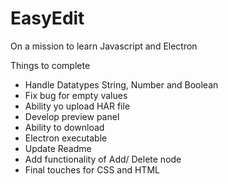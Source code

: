 # EasyEdit
On a mission to learn Javascript and Electron

Things to complete
- Handle Datatypes String, Number and Boolean
- Fix bug for empty values
- Ability yo upload HAR file
- Develop preview panel
- Ability to download
- Electron executable
- Update Readme
- Add functionality of Add/ Delete node
- Final touches for CSS and HTML
